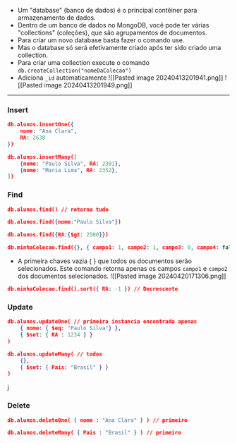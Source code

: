 - Um "database" (banco de dados) é o principal contêiner para armazenamento de dados.
- Dentro de um banco de dados no MongoDB, você pode ter várias "collections" (coleções), que são agrupamentos de documentos.
- Para criar um novo database basta fazer o comando use.
- Mas o database só será efetivamente criado após ter sido criado uma collection.
- Para criar uma collection execute o comando `db.createCollection("nomeDaColecao")`
- Adiciona `_id` automaticamente
![[Pasted image 20240413201941.png]]
![[Pasted image 20240413201949.png]]
___
### Insert
```json
db.alunos.insertOne({
	nome: "Ana Clara",
	RA: 2638
})
```

```json
db.alunos.insertMany([
	{nome: "Paulo Silva", RA: 2301},
	{nome: "Maria Lima", RA: 2352},
])
```

### Find
```json
db.alunos.find() // retorna tudo
```

```json
db.alunos.find({nome:"Paulo Silva"})
```

```json
db.alunos.find({RA:{$gt: 2500}})
```

```json
db.minhaColecao.find({}, { campo1: 1, campo2: 1, campo3: 0, campo4: false })
```
- A primeira chaves vazia { } que todos os documentos serão selecionados. Este comando retorna apenas os campos `campo1` e `campo2` dos documentos selecionados.
![[Pasted image 20240420171306.png]]
```json
db.minhaColecao.find().sort({ RA: -1 }) // Decrescente
```
### Update
```json
db.alunos.updateOne( // primeira instancia encontrada apenas
	{ nome: { $eq: "Paulo Silva"} },
	{ $set: { RA : 1234 } }
)
```

```json
db.alunos.updateMany( // todos
	{},
	{ $set: { Pais: "Brasil" } }
)
```
j
### Delete
```json
db.alunos.deleteOne( { nome : "Ana Clara" } ) // primeiro
```

```json
db.alunos.deleteMany( { Pais : "Brasil" } ) // primeiro
```